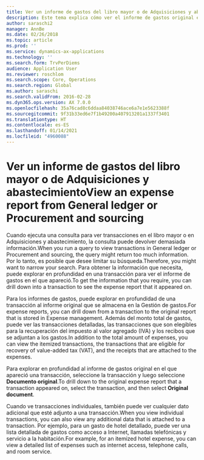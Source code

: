 ```yaml
---
title: Ver un informe de gastos del libro mayor o de Adquisiciones y abastecimiento
description: Este tema explica cómo ver el informe de gastos original en el que apareció una transacción.
author: saraschi2
manager: AnnBe
ms.date: 02/26/2018
ms.topic: article
ms.prod: ''
ms.service: dynamics-ax-applications
ms.technology: ''
ms.search.form: TrvPerDiems
audience: Application User
ms.reviewer: roschlom
ms.search.scope: Core, Operations
ms.search.region: Global
ms.author: saraschi
ms.search.validFrom: 2016-02-28
ms.dyn365.ops.version: AX 7.0.0
ms.openlocfilehash: 35a76cad8c6ddaa84038746ace6a7e1e5623388f
ms.sourcegitcommit: 9f31b33ed6e7f1b49200a407913201a1337f3401
ms.translationtype: HT
ms.contentlocale: es-ES
ms.lasthandoff: 01/14/2021
ms.locfileid: "4960088"
---
```

# <a name="view-an-expense-report-from-general-ledger-or-procurement-and-sourcing"></a><span data-ttu-id="c9174-103">Ver un informe de gastos del libro mayor o de Adquisiciones y abastecimiento</span><span class="sxs-lookup"><span data-stu-id="c9174-103">View an expense report from General ledger or Procurement and sourcing</span></span>

<span data-ttu-id="c9174-104">Cuando ejecuta una consulta para ver transacciones en el libro mayor o en Adquisiciones y abastecimiento, la consulta puede devolver demasiada información.</span><span class="sxs-lookup"><span data-stu-id="c9174-104">When you run a query to view transactions in General ledger or Procurement and sourcing, the query might return too much information.</span></span> <span data-ttu-id="c9174-105">Por lo tanto, es posible que desee limitar su búsqueda.</span><span class="sxs-lookup"><span data-stu-id="c9174-105">Therefore, you might want to narrow your search.</span></span> <span data-ttu-id="c9174-106">Para obtener la información que necesita, puede explorar en profundidad en una transacción para ver el informe de gastos en el que apareció.</span><span class="sxs-lookup"><span data-stu-id="c9174-106">To get the information that you require, you can drill down into a transaction to see the expense report that it appeared on.</span></span>

<span data-ttu-id="c9174-107">Para los informes de gastos, puede explorar en profundidad de una transacción al informe original que se almacena en la Gestión de gastos.</span><span class="sxs-lookup"><span data-stu-id="c9174-107">For expense reports, you can drill down from a transaction to the original report that is stored in Expense management.</span></span> <span data-ttu-id="c9174-108">Además del monto total de gastos, puede ver las transacciones detalladas, las transacciones que son elegibles para la recuperación del impuesto al valor agregado (IVA) y los recibos que se adjuntan a los gastos.</span><span class="sxs-lookup"><span data-stu-id="c9174-108">In addition to the total amount of expenses, you can view the itemized transactions, the transactions that are eligible for recovery of value-added tax (VAT), and the receipts that are attached to the expenses.</span></span>

<span data-ttu-id="c9174-109">Para explorar en profundidad al informe de gastos original en el que apareció una transacción, seleccione la transacción y luego seleccione **Documento original**.</span><span class="sxs-lookup"><span data-stu-id="c9174-109">To drill down to the original expense report that a transaction appeared on, select the transaction, and then select **Original document**.</span></span>

<span data-ttu-id="c9174-110">Cuando ve transacciones individuales, también puede ver cualquier dato adicional que esté adjunto a una transacción.</span><span class="sxs-lookup"><span data-stu-id="c9174-110">When you view individual transactions, you can also view any additional data that is attached to a transaction.</span></span> <span data-ttu-id="c9174-111">Por ejemplo, para un gasto de hotel detallado, puede ver una lista detallada de gastos como acceso a Internet, llamadas telefónicas y servicio a la habitación.</span><span class="sxs-lookup"><span data-stu-id="c9174-111">For example, for an itemized hotel expense, you can view a detailed list of expenses such as internet access, telephone calls, and room service.</span></span>

